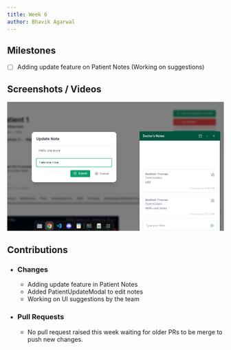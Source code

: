 ```yaml
---
title: Week 6
author: Bhavik Agarwal
---
```


## Milestones
- [ ] Adding update feature on Patient Notes (Working on suggestions)

## Screenshots / Videos 
![Update Feature](./assets/update-feature.png)

## Contributions
- ### Changes
   - Adding update feature in Patient Notes
   - Added PatientUpdateModal to edit notes
   - Working on UI suggestions by the team

- ### Pull Requests
   - No pull request raised this week waiting for older PRs to be merge to push new changes.
